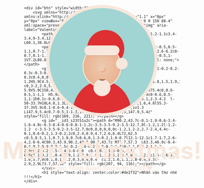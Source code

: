 <html lang="en">

<head>
    <meta charset="UTF-8">
    <meta http-equiv="X-UA-Compatible" content="IE=edge">
    <meta name="viewport" content="width=device-width, initial-scale=1.0">
    <title>Document</title>
</head>
<style>
    ::selection {
        background: rgba(255, 255, 0, 0.5);
    }

    body {
        background: white;
    }

    .window {
        width: 340px;
        height: 340px;
        background: #a0d5d3;
        position: absolute;
        top: 50%;
        left: 50%;
        border-radius: 50%;
        margin-top: -60px;
        -webkit-transform: translate(-50%, -50%);
        -moz-transform: translate(-50%, -50%);
        -ms-transform: translate(-50%, -50%);
        -o-transform: translate(-50%, -50%);
        transform: translate(-50%, -50%);
        border: 10px solid #f8e7dc;
        overflow: hidden;
    }

    .santa {
        position: absolute;
        left: 50%;
        bottom: 0;
        -webkit-transform: translateX(-50%);
        -moz-transform: translateX(-50%);
        -ms-transform: translateX(-50%);
        -o-transform: translateX(-50%);
        transform: translateX(-50%);
    }

    .santa .body {
        width: 190px;
        height: 210px;
        background: #de2f32;
        position: relative;
        border-radius: 50%;
        top: 0;
        -webkit-animation: bodyLaugh 4s linear infinite;
        -moz-animation: bodyLaugh 4s linear infinite;
        -ms-animation: bodyLaugh 4s linear infinite;
        -o-animation: bodyLaugh 4s linear infinite;
        animation: bodyLaugh 4s linear infinite;
        -webkit-transform: translateY(50%);
        -moz-transform: translateY(50%);
        -ms-transform: translateY(50%);
        -o-transform: translateY(50%);
        transform: translateY(50%);
    }

    .santa .body:before {
        content: " ";
        width: 7px;
        height: 7px;
        background: #f7be10;
        border-radius: 50%;
        position: absolute;
        top: 35%;
        left: 50%;
        -webkit-transform: translate(-50%, -50%);
        -moz-transform: translate(-50%, -50%);
        -ms-transform: translate(-50%, -50%);
        -o-transform: translate(-50%, -50%);
        transform: translate(-50%, -50%);
        box-shadow: 0px -18px 0px #f7be10, 0px 18px 0px #f7be10;
    }

    .santa .head {
        z-index: 2;
        position: absolute;
        bottom: 90px;
        left: 50%;
        -webkit-animation: headLaugh 4s linear infinite;
        -moz-animation: headLaugh 4s linear infinite;
        -ms-animation: headLaugh 4s linear infinite;
        -o-animation: headLaugh 4s linear infinite;
        animation: headLaugh 4s linear infinite;
        -webkit-transform: translateX(-50%);
        -moz-transform: translateX(-50%);
        -ms-transform: translateX(-50%);
        -o-transform: translateX(-50%);
        transform: translateX(-50%);
    }

    .santa .head .face {
        width: 120px;
        height: 130px;
        background: #edcab0;
        background: radial-gradient(#edcab0, #e9a982);
        border-radius: 50%;
        border: 3px solid #f8e7dc;
    }

    .santa .head .face .redhat .whitepart {
        position: absolute;
        left: 50%;
        top: 0;
        -webkit-transform: translateX(-50%);
        -moz-transform: translateX(-50%);
        -ms-transform: translateX(-50%);
        -o-transform: translateX(-50%);
        transform: translateX(-50%);
        width: 90%;
        height: 32px;
        background: #f8e7dc;
        border-radius: 50px;
        z-index: 4;
        box-shadow: 0px 6px 0px -4px rgba(0, 0, 0, 0.1);
    }

    .santa .head .face .redhat .redpart {
        width: 120px;
        height: 120px;
        background: #de2f32;
        position: absolute;
        top: -50px;
        left: 15px;
        border-radius: 50%;
        z-index: -1;
    }

    .santa .head .face .redhat .redpart:before {
        content: " ";
        width: 95px;
        height: 95px;
        position: absolute;
        left: 0;
        top: 12px;
        border-radius: 50%;
        box-shadow: inset -8px -1px 0px -5px rgba(0, 0, 0, 0.05);
    }

    .santa .head .face .redhat .redpart:after {
        content: " ";
        position: absolute;
        right: 0;
        top: 60px;
        background: #de2f32;
        width: 20px;
        height: 50px;
    }

    .santa .head .face .redhat .hatball {
        width: 38px;
        height: 38px;
        background: #f8e7dc;
        border-radius: 50%;
        z-index: 5;
        position: absolute;
        right: -20px;
        top: 40px;
        box-shadow: 0px 6px 0px -4px rgba(0, 0, 0, 0.1);
    }

    .santa .head .face .eyes {
        position: absolute;
        left: 50%;
        -webkit-transform: translateX(-50%);
        -moz-transform: translateX(-50%);
        -ms-transform: translateX(-50%);
        -o-transform: translateX(-50%);
        transform: translateX(-50%);
        top: 57px;
    }

    .santa .head .face .eyes:before,
    .santa .head .face .eyes:after {
        content: " ";
        position: absolute;
        width: 15px;
        height: 9px;
        top: 0;
        border: 5px solid #a8744f;
        border-width: 0;
        border-top-width: 5px;
        border-radius: 50%;
    }

    .santa .head .face .eyes:before {
        left: -28px;
    }

    .santa .head .face .eyes:after {
        right: -28px;
    }

    .santa .head .face .beard {
        width: 55px;
        height: 55px;
        background: #f8e7dc;
        border-radius: 50%;
        position: absolute;
        bottom: -30px;
        left: 50%;
        -webkit-animation: beardLaugh 4s linear infinite;
        -moz-animation: beardLaugh 4s linear infinite;
        -ms-animation: beardLaugh 4s linear infinite;
        -o-animation: beardLaugh 4s linear infinite;
        animation: beardLaugh 4s linear infinite;
        -webkit-transform: translateX(-50%);
        -moz-transform: translateX(-50%);
        -ms-transform: translateX(-50%);
        -o-transform: translateX(-50%);
        transform: translateX(-50%);
    }

    .santa .head .face .beard:before,
    .santa .head .face .beard:after {
        content: " ";
        width: 80px;
        height: 80px;
        background: #f8e7dc;
        border-radius: 50%;
        position: absolute;
        bottom: 15px;
    }

    .santa .head .face .beard:before {
        left: -40px;
    }

    .santa .head .face .beard:after {
        right: -40px;
    }

    .santa .head .face .beard .nouse {
        width: 25px;
        height: 20px;
        border-radius: 50%;
        background: #edcab0;
        position: absolute;
        z-index: 3;
        box-shadow: inset -3px -3px 0px #e9a982;
        left: 50%;
        -webkit-transform: translateX(-50%);
        -moz-transform: translateX(-50%);
        -ms-transform: translateX(-50%);
        -o-transform: translateX(-50%);
        transform: translateX(-50%);
        top: -42px;
    }

    .santa .head .face .beard .mouth {
        background: #a8744f;
        z-index: 3;
        position: absolute;
        width: 15px;
        height: 5px;
        border-bottom-right-radius: 80px 50px;
        border-bottom-left-radius: 80px 50px;
        left: 50%;
        top: 0;
        -webkit-animation: mouthLaugh 4s linear infinite;
        -moz-animation: mouthLaugh 4s linear infinite;
        -ms-animation: mouthLaugh 4s linear infinite;
        -o-animation: mouthLaugh 4s linear infinite;
        animation: mouthLaugh 4s linear infinite;
        -webkit-transform: translateX(-50%);
        -moz-transform: translateX(-50%);
        -ms-transform: translateX(-50%);
        -o-transform: translateX(-50%);
        transform: translateX(-50%);
    }

    .santa .head .ears:before,
    .santa .head .ears:after {
        content: " ";
        width: 20px;
        height: 30px;
        border-radius: 50%;
        background: radial-gradient(#e9a982, #edcab0);
        position: absolute;
        top: 50%;
        z-index: -1;
    }

    .santa .head .ears:before {
        left: -8px;
        -webkit-transform: rotate(-10deg);
        -moz-transform: rotate(-10deg);
        -ms-transform: rotate(-10deg);
        -o-transform: rotate(-10deg);
        transform: rotate(-10deg);
    }

    .santa .head .ears:after {
        right: -8px;
        -webkit-transform: rotate(10deg);
        -moz-transform: rotate(10deg);
        -ms-transform: rotate(10deg);
        -o-transform: rotate(10deg);
        transform: rotate(10deg);
    }

    @font-face {
        font-family: 'Mountains of Christmas';
        font-style: normal;
        src: local("Mountains of Christmas"), local("MountainsofChristmas-Regular"), url(https://fonts.gstatic.com/s/mountainsofchristmas/v8/dVGBFPwd6G44IWDbQtPewylJhLDHyIrT3I5b5eGTHmw.woff2) format("woff2");
    }

    .message {
        position: absolute;
        left: 50%;
        top: 50%;
        margin-top: 80px;
        -webkit-transform: translateX(-50%);
        -moz-transform: translateX(-50%);
        -ms-transform: translateX(-50%);
        -o-transform: translateX(-50%);
        transform: translateX(-50%);
        color: #f8e7dc;
        font-family: 'Mountains of Christmas';
    }

    .message h1 {
        font-style: normal;
        font-size: 75px;
        margin-bottom: 0;
        white-space: nowrap;
    }

    .message h2 {
        margin: 0;
        font-size: 20px;
        text-align: center;
        white-space: nowrap;
    }

    .message h2 a {
        color: #f7be10;
        opacity: 0.8;
    }

    .message h2 a:hover {
        opacity: 1;
    }

    @-webkit-keyframes bodyLaugh {
        0% {
            top: 0px;
        }

        2% {
            top: -3px;
        }

        4% {
            top: 0px;
        }

        8% {
            top: -3px;
        }

        10% {
            top: 0px;
        }

        12% {
            top: -3px;
        }

        14% {
            top: 0px;
        }

        18% {
            top: -3px;
        }

        20% {
            top: 0px;
        }

        22% {
            top: -3px;
        }

        24% {
            top: 0px;
        }

        28% {
            top: -3px;
        }

        30% {
            top: 0px;
        }

        100% {
            top: 0px;
        }
    }

    @-moz-keyframes bodyLaugh {
        0% {
            top: 0px;
        }

        2% {
            top: -3px;
        }

        4% {
            top: 0px;
        }

        8% {
            top: -3px;
        }

        10% {
            top: 0px;
        }

        12% {
            top: -3px;
        }

        14% {
            top: 0px;
        }

        18% {
            top: -3px;
        }

        20% {
            top: 0px;
        }

        22% {
            top: -3px;
        }

        24% {
            top: 0px;
        }

        28% {
            top: -3px;
        }

        30% {
            top: 0px;
        }

        100% {
            top: 0px;
        }
    }

    @-ms-keyframes bodyLaugh {
        0% {
            top: 0px;
        }

        2% {
            top: -3px;
        }

        4% {
            top: 0px;
        }

        8% {
            top: -3px;
        }

        10% {
            top: 0px;
        }

        12% {
            top: -3px;
        }

        14% {
            top: 0px;
        }

        18% {
            top: -3px;
        }

        20% {
            top: 0px;
        }

        22% {
            top: -3px;
        }

        24% {
            top: 0px;
        }

        28% {
            top: -3px;
        }

        30% {
            top: 0px;
        }

        100% {
            top: 0px;
        }
    }

    @keyframes bodyLaugh {
        0% {
            top: 0px;
        }

        2% {
            top: -3px;
        }

        4% {
            top: 0px;
        }

        8% {
            top: -3px;
        }

        10% {
            top: 0px;
        }

        12% {
            top: -3px;
        }

        14% {
            top: 0px;
        }

        18% {
            top: -3px;
        }

        20% {
            top: 0px;
        }

        22% {
            top: -3px;
        }

        24% {
            top: 0px;
        }

        28% {
            top: -3px;
        }

        30% {
            top: 0px;
        }

        100% {
            top: 0px;
        }
    }

    @-webkit-keyframes beardLaugh {
        0% {
            bottom: -28px;
        }

        2% {
            bottom: -30px;
        }

        4% {
            bottom: -28px;
        }

        8% {
            bottom: -30px;
        }

        10% {
            bottom: -28px;
        }

        12% {
            bottom: -30px;
        }

        14% {
            bottom: -28px;
        }

        18% {
            bottom: -30px;
        }

        20% {
            bottom: -28px;
        }

        22% {
            bottom: -30px;
        }

        24% {
            bottom: -28px;
        }

        28% {
            bottom: -30px;
        }

        30% {
            bottom: -28px;
        }

        100% {
            bottom: -28px;
        }
    }

    @-moz-keyframes beardLaugh {
        0% {
            bottom: -28px;
        }

        2% {
            bottom: -30px;
        }

        4% {
            bottom: -28px;
        }

        8% {
            bottom: -30px;
        }

        10% {
            bottom: -28px;
        }

        12% {
            bottom: -30px;
        }

        14% {
            bottom: -28px;
        }

        18% {
            bottom: -30px;
        }

        20% {
            bottom: -28px;
        }

        22% {
            bottom: -30px;
        }

        24% {
            bottom: -28px;
        }

        28% {
            bottom: -30px;
        }

        30% {
            bottom: -28px;
        }

        100% {
            bottom: -28px;
        }
    }

    @-ms-keyframes beardLaugh {
        0% {
            bottom: -28px;
        }

        2% {
            bottom: -30px;
        }

        4% {
            bottom: -28px;
        }

        8% {
            bottom: -30px;
        }

        10% {
            bottom: -28px;
        }

        12% {
            bottom: -30px;
        }

        14% {
            bottom: -28px;
        }

        18% {
            bottom: -30px;
        }

        20% {
            bottom: -28px;
        }

        22% {
            bottom: -30px;
        }

        24% {
            bottom: -28px;
        }

        28% {
            bottom: -30px;
        }

        30% {
            bottom: -28px;
        }

        100% {
            bottom: -28px;
        }
    }

    @keyframes beardLaugh {
        0% {
            bottom: -28px;
        }

        2% {
            bottom: -30px;
        }

        4% {
            bottom: -28px;
        }

        8% {
            bottom: -30px;
        }

        10% {
            bottom: -28px;
        }

        12% {
            bottom: -30px;
        }

        14% {
            bottom: -28px;
        }

        18% {
            bottom: -30px;
        }

        20% {
            bottom: -28px;
        }

        22% {
            bottom: -30px;
        }

        24% {
            bottom: -28px;
        }

        28% {
            bottom: -30px;
        }

        30% {
            bottom: -28px;
        }

        100% {
            bottom: -28px;
        }
    }

    @-webkit-keyframes headLaugh {
        0% {
            bottom: 83px;
        }

        45% {
            bottom: 83px;
        }

        50% {
            bottom: 90px;
        }

        92% {
            bottom: 90px;
        }

        98% {
            bottom: 83px;
        }

        100% {
            bottom: 83px;
        }
    }

    @-moz-keyframes headLaugh {
        0% {
            bottom: 83px;
        }

        45% {
            bottom: 83px;
        }

        50% {
            bottom: 90px;
        }

        92% {
            bottom: 90px;
        }

        98% {
            bottom: 83px;
        }

        100% {
            bottom: 83px;
        }
    }

    @-ms-keyframes headLaugh {
        0% {
            bottom: 83px;
        }

        45% {
            bottom: 83px;
        }

        50% {
            bottom: 90px;
        }

        92% {
            bottom: 90px;
        }

        98% {
            bottom: 83px;
        }

        100% {
            bottom: 83px;
        }
    }

    @keyframes headLaugh {
        0% {
            bottom: 83px;
        }

        45% {
            bottom: 83px;
        }

        50% {
            bottom: 90px;
        }

        92% {
            bottom: 90px;
        }

        98% {
            bottom: 83px;
        }

        100% {
            bottom: 83px;
        }
    }

    @-webkit-keyframes mouthLaugh {
        0% {
            width: 20px;
        }

        45% {
            width: 20px;
        }

        50% {
            width: 15px;
        }

        92% {
            width: 15px;
        }

        98% {
            width: 20px;
        }

        100% {
            width: 20px;
        }
    }

    @-moz-keyframes mouthLaugh {
        0% {
            width: 20px;
        }

        45% {
            width: 20px;
        }

        50% {
            width: 15px;
        }

        92% {
            width: 15px;
        }

        98% {
            width: 20px;
        }

        100% {
            width: 20px;
        }
    }

    @-ms-keyframes mouthLaugh {
        0% {
            width: 20px;
        }

        45% {
            width: 20px;
        }

        50% {
            width: 15px;
        }

        92% {
            width: 15px;
        }

        98% {
            width: 20px;
        }

        100% {
            width: 20px;
        }
    }

    @keyframes mouthLaugh {
        0% {
            width: 20px;
        }

        45% {
            width: 20px;
        }

        50% {
            width: 15px;
        }

        92% {
            width: 15px;
        }

        98% {
            width: 20px;
        }

        100% {
            width: 20px;
        }
    }


    /* abc  */

.christmas{
    display: none;
}
  
.christmas:before {
  content: "";
  position: absolute;
  top: 0;
  left: 0;
  width: 100%;
  height: 100%;
  transform: rotate(-10deg);
  background-image: radial-gradient(circle at 30% 30%, #fff 1.5%, transparent 2.5%), radial-gradient(circle at 80% 70%, #fff 1.5%, transparent 2.5%), radial-gradient(circle at 30% 50%, #fff 1%, transparent 2%), radial-gradient(circle at 70% 85%, #fff 1%, transparent 2%);
  background-size: 10% 30%;
  background-position: 0 0, 0 0, 0 0, 0 0;
  -webkit-animation: snow 3s linear infinite ;
          animation: snow 3s linear infinite ;
}
@-webkit-keyframes snow {
  100% {
    background-position: 0px 200px, 0 200px, 0px 200px, 0px 200px;
  }
}
@keyframes snow {
  100% {
    background-position: 0px 200px, 0 200px, 0px 200px, 0px 200px;
  }
}


</style>

<body id="body" style="display:flex; align-items: center;justify-content: center;height: 100vh;">
    
    <div id="btn" style="width:30%;">
        <svg xmlns="http://www.w3.org/2000/svg" xmlns:xlink="http://www.w3.org/1999/xlink" version="1.1" x="0px" y="0px" viewBox="0 0 150 88.4" enable-background="new 0 0 150 88.4" xml:space="preserve" style="fill: rgb(0, 0, 0);" role="img" aria-label="Valentine Envelope Line Icon">
            <path d="M60.1,38.6c3.4-3.4,9-3.4,12.4,0l1.2,1.1l1.2-1.1c3.4-3.4,9-3.4,12.4,0c0.4,0.4,0.7,0.7,1,1.1L140,4.8H10.1  L60.1,38.6L60.1,38.6z" style="fill: none;"></path>
            <path d="M89.8,44.8c0,2.3-0.9,4.6-2.6,6.2L75.4,62.9c-0.5,0.5-1.1,0.7-1.7,0.7s-1.2-0.2-1.7-0.7L60.1,51  c-1.7-1.7-2.6-3.9-2.6-6.2c0-0.7,0.1-1.3,0.2-2L4.8,7.2v75.4c0,0.6,0.5,1,1,1h138.3c0.6,0,1-0.5,1-1V7.2L89.8,44.5  C89.8,44.6,89.8,44.7,89.8,44.8z" style="fill: none;"></path>
            <g id="__id2_s23t51u2c"><path d="M148.8,2.3c0-0.1-0.1-0.2-0.2-0.3c-0.3-0.3-0.6-0.6-0.9-0.8c-0.4-0.2-0.8-0.3-1.2-0.3c0.4,0,0.9,0.1,1.2,0.3  c-1-0.8-2.2-1.2-3.6-1.2H5.9C4.5,0,3.3,0.5,2.3,1.2C2.1,1.3,1.9,1.5,1.8,1.7C1.7,1.8,1.5,1.9,1.4,2C0.5,3.1,0,4.4,0,5.9v76.7  c0,3.2,2.6,5.9,5.9,5.9h138.3c3.2,0,5.9-2.6,5.9-5.9V5.9C150,4.5,149.5,3.3,148.8,2.3z M147.9,5.4l-2.7,1.8v75.4c0,0.6-0.5,1-1,1  H5.9c-0.6,0-1-0.5-1-1V7.2L2.1,5.3l2.7,1.8V5.9c0-0.6,0.5-1,1-1h0.1c-0.6,0-1,0.5-1,1v1.3l52.9,35.6c0.3-1.6,1.1-3.1,2.3-4.2  l-50-33.7H10L4.8,1.3L10,4.8h130L88.2,39.7c1,1.4,1.5,3,1.6,4.8l55.3-37.3V5.9c0.1-0.6-0.4-1.1-1-1.1h0.1c0.6,0,1,0.5,1,1v1.3  L147.9,5.4c0.7-0.5,1-1.3,1.1-2C149,4.2,148.6,5,147.9,5.4z" style="fill: rgb(169, 216, 221);"></path></g>
            <g id="__id3_s23t51u2c"><path d="M90.2,43.7c-0.1-1.8-0.6-3.4-1.6-4.9c-0.3-0.4-0.6-0.8-1-1.2c-3.5-3.5-9.2-3.5-12.7,0l-1.2,1.2l-1.2-1.2  c-3.5-3.5-9.2-3.5-12.7,0c0,0,0,0,0,0c-1.2,1.2-2,2.7-2.4,4.4c-0.1,0.6-0.2,1.3-0.2,2c0,2.4,0.9,4.7,2.6,6.4L72,62.5  c0.5,0.5,1.1,0.7,1.8,0.7c0.6,0,1.3-0.2,1.8-0.7l12.1-12.1c1.7-1.7,2.6-4,2.6-6.4C90.3,43.9,90.2,43.8,90.2,43.7z M73.7,57.3  L63.3,46.9c-0.4-0.4-0.7-0.9-0.9-1.5c-0.2-0.4-0.2-0.9-0.2-1.4c0-1.1,0.4-2.1,1.2-2.9c0.2-0.2,0.5-0.4,0.8-0.6  c0.6-0.4,1.3-0.6,2.1-0.6c1.1,0,2.1,0.4,2.9,1.2l2.9,2.9c1,1,2.5,1,3.5,0l2.9-2.9c1.6-1.6,4.1-1.6,5.7,0c0.1,0.1,0.2,0.3,0.4,0.4  c1.2,1.6,1.1,3.8-0.4,5.3l-2.9,2.9L73.7,57.3z" style="fill: rgb(207, 94, 116);"></path></g>
            </svg>
            <h1 style="text-align: center;color:#de2f32">Nhấn vào thư nhé !!!</h1>
    </div>
   
   <div class="christmas" >
    <div class="message">
        <h1>Merry Christmas!</h1>
        <h2>From Trinh Xuan Son with LOVE♥</h2>
    </div>
    <div class="window ">
        <div class="santa">
            <div class="head">
                <div class="face">
                    <div class="redhat">
                        <div class="whitepart"></div>
                        <div class="redpart"></div>
                        <div class="hatball"></div>
                    </div>
                    <div class="eyes"></div>
                    <div class="beard">
                        <div class="nouse"></div>
                        <div class="mouth"></div>
                    </div>
                </div>
                <div class="ears"></div>
            </div>
            <div class="body"></div>
        </div>
    </div>
   
   </div>
   <script>
        document.querySelector("#btn").onclick = function (){
            document.querySelector("#btn").style.display='none';
            document.querySelector(".christmas").style.display='block';
            document.querySelector("#body").style.background="#de2f32";
        }
   </script>
</body>

</html>
